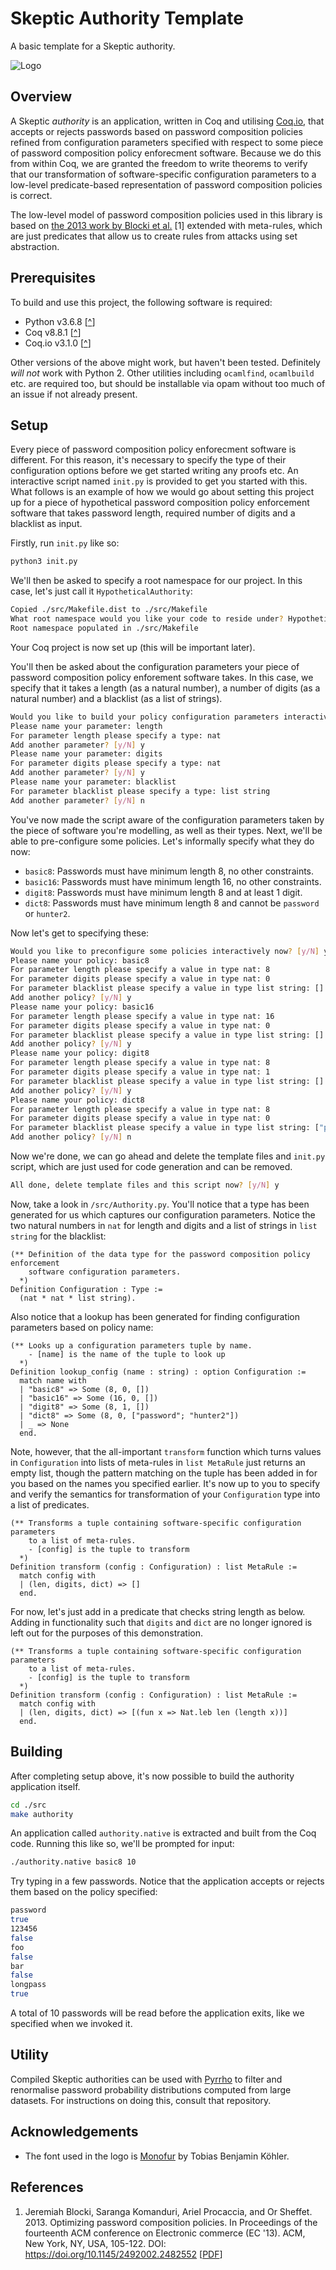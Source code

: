 # Skeptic Authority Template
A basic template for a Skeptic authority.

![Logo](assets/logo-text-h.svg)

## Overview
A Skeptic _authority_ is an application, written in Coq and utilising [Coq.io](http://coq.io/), that accepts or rejects passwords based on password composition policies refined from  configuration parameters specified with respect to some piece of password composition policy enforecment software. Because we do this from within Coq, we are granted the freedom to write theorems to verify that our transformation of software-specific configuration parameters to a low-level predicate-based representation of password composition policies is correct.

The low-level model of password composition policies used in this library is based on [the 2013 work by Blocki et al.](https://arxiv.org/pdf/1302.5101.pdf) \[1\] extended with meta-rules, which are just predicates that allow us to create rules from attacks using set abstraction.

## Prerequisites
To build and use this project, the following software is required:

* Python v3.6.8 \[[^](https://www.python.org/downloads/)\]
* Coq v8.8.1 \[[^](https://github.com/coq/coq/wiki/Installation-of-Coq-on-Linux)\]
* Coq.io v3.1.0 \[[^](http://coq.io/getting_started.html)\]

Other versions of the above might work, but haven't been tested. Definitely *will not* work with Python 2. Other utilities including `ocamlfind`, `ocamlbuild` etc. are required too, but should be installable via opam without too much of an issue if not already present.

## Setup
Every piece of password composition policy enforecment software is different. For this reason, it's necessary to specify the type of their configuration options before we get started writing any proofs etc. An interactive script named `init.py` is provided to get you started with this. What follows is an example of how we would go about setting this project up for a piece of hypothetical password composition policy enforcement software that takes password length, required number of digits and a blacklist as input.

Firstly, run `init.py` like so:

```bash
python3 init.py
```

We'll then be asked to specify a root namespace for our project. In this case, let's just call it `HypotheticalAuthority`:

```bash
Copied ./src/Makefile.dist to ./src/Makefile
What root namespace would you like your code to reside under? HypotheticalAuthority
Root namespace populated in ./src/Makefile
```

Your Coq project is now set up (this will be important later).

You'll then be asked about the configuration parameters your piece of password composition policy enforement software takes. In this case, we specify that it takes a length (as a natural number), a number of digits (as a natural number) and a blacklist (as a list of strings).

```bash
Would you like to build your policy configuration parameters interactively now? [y/N] y
Please name your parameter: length
For parameter length please specify a type: nat
Add another parameter? [y/N] y
Please name your parameter: digits
For parameter digits please specify a type: nat
Add another parameter? [y/N] y
Please name your parameter: blacklist
For parameter blacklist please specify a type: list string
Add another parameter? [y/N] n
```

You've now made the script aware of the configuration parameters taken by the piece of software you're modelling, as well as their types. Next, we'll be able to pre-configure some policies. Let's informally specify what they do now:

* `basic8`: Passwords must have minimum length 8, no other constraints.
* `basic16`: Passwords must have minimum  length 16, no other constraints.
* `digit8`: Passwords must have minimum length 8 and at least 1 digit.
* `dict8`: Passwords must have minimum length 8 and cannot be `password` or `hunter2`.

Now let's get to specifying these:

```bash
Would you like to preconfigure some policies interactively now? [y/N] y
Please name your policy: basic8
For parameter length please specify a value in type nat: 8
For parameter digits please specify a value in type nat: 0
For parameter blacklist please specify a value in type list string: []
Add another policy? [y/N] y
Please name your policy: basic16
For parameter length please specify a value in type nat: 16
For parameter digits please specify a value in type nat: 0
For parameter blacklist please specify a value in type list string: []
Add another policy? [y/N] y
Please name your policy: digit8
For parameter length please specify a value in type nat: 8
For parameter digits please specify a value in type nat: 1
For parameter blacklist please specify a value in type list string: []
Add another policy? [y/N] y
Please name your policy: dict8
For parameter length please specify a value in type nat: 8
For parameter digits please specify a value in type nat: 0
For parameter blacklist please specify a value in type list string: ["password"; "hunter2"]
Add another policy? [y/N] n
```

Now we're done, we can go ahead and delete the template files and `init.py` script, which are just used for code generation and can be removed.

```bash
All done, delete template files and this script now? [y/N] y
```

Now, take a look in `/src/Authority.py`. You'll notice that a type has been generated for us which captures our configuration parameters. Notice the two natural numbers in `nat` for length and digits and a list of strings in `list string` for the blacklist:

```coq
(** Definition of the data type for the password composition policy enforcement
    software configuration parameters.
  *)
Definition Configuration : Type :=
  (nat * nat * list string).
```

Also notice that a lookup has been generated for finding configuration parameters based on policy name:

```coq
(** Looks up a configuration parameters tuple by name.
    - [name] is the name of the tuple to look up
  *)
Definition lookup_config (name : string) : option Configuration :=
  match name with
  | "basic8" => Some (8, 0, [])
  | "basic16" => Some (16, 0, [])
  | "digit8" => Some (8, 1, [])
  | "dict8" => Some (8, 0, ["password"; "hunter2"])
  | _ => None
  end.
```

Note, however, that the all-important `transform` function which turns values in `Configuration` into lists of meta-rules in `list MetaRule` just returns an empty list, though the pattern matching on the tuple has been added in for you based on the names you specified earlier. It's now up to you to specify and verify the semantics for transformation of your `Configuration` type into a list of predicates.

```coq
(** Transforms a tuple containing software-specific configuration parameters
    to a list of meta-rules.
    - [config] is the tuple to transform
  *)
Definition transform (config : Configuration) : list MetaRule :=
  match config with
  | (len, digits, dict) => []
  end.
```

For now, let's just add in a predicate that checks string length as below. Adding in functionality such that `digits` and `dict` are no longer ignored is left out for the purposes of this demonstration.

```coq
(** Transforms a tuple containing software-specific configuration parameters
    to a list of meta-rules.
    - [config] is the tuple to transform
  *)
Definition transform (config : Configuration) : list MetaRule :=
  match config with
  | (len, digits, dict) => [(fun x => Nat.leb len (length x))]
  end.
```

## Building
After completing setup above, it's now possible to build the authority application itself.

```bash
cd ./src
make authority
```

An application called `authority.native` is extracted and built from the Coq code. Running this like so, we'll be prompted for input:

```bash
./authority.native basic8 10
```

Try typing in a few passwords. Notice that the application accepts or rejects them based on the policy specified:

```bash
password
true
123456
false
foo
false
bar
false
longpass
true
```

A total of 10 passwords will be read before the application exits, like we specified when we invoked it.

## Utility
Compiled Skeptic authorities can be used with [Pyrrho](https://github.com/sr-lab/pyrrho) to filter and renormalise password probability distributions computed from large datasets. For instructions on doing this, consult that repository.

## Acknowledgements
* The font used in the logo is [Monofur](https://www.dafont.com/monofur.font) by Tobias Benjamin Köhler.

## References
1. Jeremiah Blocki, Saranga Komanduri, Ariel Procaccia, and Or Sheffet. 2013. Optimizing password composition policies. In Proceedings of the fourteenth ACM conference on Electronic commerce (EC '13). ACM, New York, NY, USA, 105-122. DOI: https://doi.org/10.1145/2492002.2482552 \[[PDF](https://arxiv.org/pdf/1302.5101.pdf)\]

